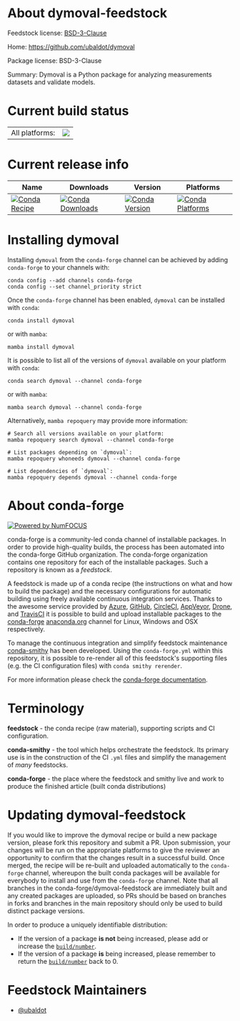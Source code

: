 About dymoval-feedstock
=======================

Feedstock license: [BSD-3-Clause](https://github.com/conda-forge/dymoval-feedstock/blob/main/LICENSE.txt)

Home: https://github.com/ubaldot/dymoval

Package license: BSD-3-Clause

Summary: Dymoval is a Python package for analyzing measurements datasets and validate models.

Current build status
====================


<table><tr><td>All platforms:</td>
    <td>
      <a href="https://dev.azure.com/conda-forge/feedstock-builds/_build/latest?definitionId=19454&branchName=main">
        <img src="https://dev.azure.com/conda-forge/feedstock-builds/_apis/build/status/dymoval-feedstock?branchName=main">
      </a>
    </td>
  </tr>
</table>

Current release info
====================

| Name | Downloads | Version | Platforms |
| --- | --- | --- | --- |
| [![Conda Recipe](https://img.shields.io/badge/recipe-dymoval-green.svg)](https://anaconda.org/conda-forge/dymoval) | [![Conda Downloads](https://img.shields.io/conda/dn/conda-forge/dymoval.svg)](https://anaconda.org/conda-forge/dymoval) | [![Conda Version](https://img.shields.io/conda/vn/conda-forge/dymoval.svg)](https://anaconda.org/conda-forge/dymoval) | [![Conda Platforms](https://img.shields.io/conda/pn/conda-forge/dymoval.svg)](https://anaconda.org/conda-forge/dymoval) |

Installing dymoval
==================

Installing `dymoval` from the `conda-forge` channel can be achieved by adding `conda-forge` to your channels with:

```
conda config --add channels conda-forge
conda config --set channel_priority strict
```

Once the `conda-forge` channel has been enabled, `dymoval` can be installed with `conda`:

```
conda install dymoval
```

or with `mamba`:

```
mamba install dymoval
```

It is possible to list all of the versions of `dymoval` available on your platform with `conda`:

```
conda search dymoval --channel conda-forge
```

or with `mamba`:

```
mamba search dymoval --channel conda-forge
```

Alternatively, `mamba repoquery` may provide more information:

```
# Search all versions available on your platform:
mamba repoquery search dymoval --channel conda-forge

# List packages depending on `dymoval`:
mamba repoquery whoneeds dymoval --channel conda-forge

# List dependencies of `dymoval`:
mamba repoquery depends dymoval --channel conda-forge
```


About conda-forge
=================

[![Powered by
NumFOCUS](https://img.shields.io/badge/powered%20by-NumFOCUS-orange.svg?style=flat&colorA=E1523D&colorB=007D8A)](https://numfocus.org)

conda-forge is a community-led conda channel of installable packages.
In order to provide high-quality builds, the process has been automated into the
conda-forge GitHub organization. The conda-forge organization contains one repository
for each of the installable packages. Such a repository is known as a *feedstock*.

A feedstock is made up of a conda recipe (the instructions on what and how to build
the package) and the necessary configurations for automatic building using freely
available continuous integration services. Thanks to the awesome service provided by
[Azure](https://azure.microsoft.com/en-us/services/devops/), [GitHub](https://github.com/),
[CircleCI](https://circleci.com/), [AppVeyor](https://www.appveyor.com/),
[Drone](https://cloud.drone.io/welcome), and [TravisCI](https://travis-ci.com/)
it is possible to build and upload installable packages to the
[conda-forge](https://anaconda.org/conda-forge) [anaconda.org](https://anaconda.org/)
channel for Linux, Windows and OSX respectively.

To manage the continuous integration and simplify feedstock maintenance
[conda-smithy](https://github.com/conda-forge/conda-smithy) has been developed.
Using the ``conda-forge.yml`` within this repository, it is possible to re-render all of
this feedstock's supporting files (e.g. the CI configuration files) with ``conda smithy rerender``.

For more information please check the [conda-forge documentation](https://conda-forge.org/docs/).

Terminology
===========

**feedstock** - the conda recipe (raw material), supporting scripts and CI configuration.

**conda-smithy** - the tool which helps orchestrate the feedstock.
                   Its primary use is in the construction of the CI ``.yml`` files
                   and simplify the management of *many* feedstocks.

**conda-forge** - the place where the feedstock and smithy live and work to
                  produce the finished article (built conda distributions)


Updating dymoval-feedstock
==========================

If you would like to improve the dymoval recipe or build a new
package version, please fork this repository and submit a PR. Upon submission,
your changes will be run on the appropriate platforms to give the reviewer an
opportunity to confirm that the changes result in a successful build. Once
merged, the recipe will be re-built and uploaded automatically to the
`conda-forge` channel, whereupon the built conda packages will be available for
everybody to install and use from the `conda-forge` channel.
Note that all branches in the conda-forge/dymoval-feedstock are
immediately built and any created packages are uploaded, so PRs should be based
on branches in forks and branches in the main repository should only be used to
build distinct package versions.

In order to produce a uniquely identifiable distribution:
 * If the version of a package **is not** being increased, please add or increase
   the [``build/number``](https://docs.conda.io/projects/conda-build/en/latest/resources/define-metadata.html#build-number-and-string).
 * If the version of a package **is** being increased, please remember to return
   the [``build/number``](https://docs.conda.io/projects/conda-build/en/latest/resources/define-metadata.html#build-number-and-string)
   back to 0.

Feedstock Maintainers
=====================

* [@ubaldot](https://github.com/ubaldot/)

